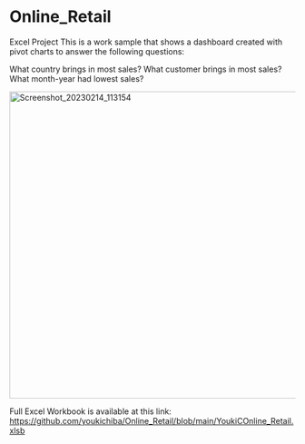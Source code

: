 # Online_Retail
Excel Project
This is a work sample that shows a dashboard created with pivot charts to answer the following questions:

What country brings in most sales?
What customer brings in most sales?
What month-year had lowest sales?

<img width="541" alt="Screenshot_20230214_113154" src="https://github.com/youkichiba/Online_Retail/assets/107071042/28a1ad11-63f0-47fa-ba65-52377d8882ce">

Full Excel Workbook is available at this link: https://github.com/youkichiba/Online_Retail/blob/main/YoukiCOnline_Retail.xlsb
